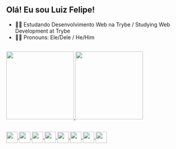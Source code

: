 ## Olá! Eu sou Luiz Felipe!

- 👨‍💻 Estudando Desenvolvimento Web na Trybe / Studying Web Development at Trybe
- 👦🏽 Pronouns: Ele/Dele / He/Him

##

<div>
  <a href="https://www.linkedin.com/in/luiz-felipe-213/">
  <img height="180em" src="https://github-readme-stats.vercel.app/api?username=luiz-felipe2&theme=merko&count_private=true" />
  <img height="180em" src="https://github-readme-stats.vercel.app/api/top-langs/?username=luiz-felipe2&layout=compact&theme=merko" />
</div>
  
  ##
<div style="display: inline_block">
  <img align="center" height="30" widith="40" src="https://img.shields.io/badge/HTML5-E34F26?style=for-the-badge&logo=html5&logoColor=white" />
  <img align="center" height="30" widith="40" src="https://img.shields.io/badge/CSS-239120?&style=for-the-badge&logo=css3&logoColor=white" />
  <img align="center" height="30" widith="40" src="https://img.shields.io/badge/JavaScript-F7DF1E?style=for-the-badge&logo=javascript&logoColor=black" />
  <img align="center" height="30" widith="40" src="https://img.shields.io/badge/React-20232A?style=for-the-badge&logo=react&logoColor=61DAFB" />
  <img align="center" height="30" widith="40" src="https://img.shields.io/badge/Jest-323330?style=for-the-badge&logo=Jest&logoColor=white" />
  <img align="center" height="30" widith="40" src="https://img.shields.io/badge/GIT-E44C30?style=for-the-badge&logo=git&logoColor=white" />
  <img align="center" height="30" widith="40" src="https://img.shields.io/badge/Visual_Studio-5C2D91?style=for-the-badge&logo=visual%20studio&logoColor=white" />
  <img align="center" height="30" widith="40" src="https://img.shields.io/badge/Trello-0052CC?style=for-the-badge&logo=trello&logoColor=white" />
</div>
  

